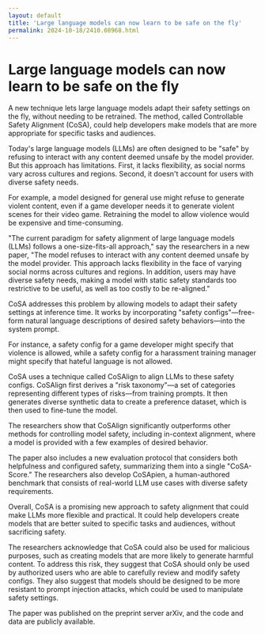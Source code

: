 ```yaml
---
layout: default
title: 'Large language models can now learn to be safe on the fly'
permalink: 2024-10-18/2410.08968.html
---
```

# Large language models can now learn to be safe on the fly

A new technique lets large language models adapt their safety settings on the fly, without needing to be retrained. The method, called Controllable Safety Alignment (CoSA), could help developers make models that are more appropriate for specific tasks and audiences. 

Today's large language models (LLMs) are often designed to be "safe" by refusing to interact with any content deemed unsafe by the model provider. But this approach has limitations. First, it lacks flexibility, as social norms vary across cultures and regions. Second, it doesn't account for users with diverse safety needs. 

For example, a model designed for general use might refuse to generate violent content, even if a game developer needs it to generate violent scenes for their video game. Retraining the model to allow violence would be expensive and time-consuming.

"The current paradigm for safety alignment of large language models (LLMs) follows a one-size-fits-all approach," say the researchers in a new paper, "The model refuses to interact with any content deemed unsafe by the model provider. This approach lacks flexibility in the face of varying social norms across cultures and regions. In addition, users may have diverse safety needs, making a model with static safety standards too restrictive to be useful, as well as too costly to be re-aligned."

CoSA addresses this problem by allowing models to adapt their safety settings at inference time. It works by incorporating "safety configs"—free-form natural language descriptions of desired safety behaviors—into the system prompt. 

For instance, a safety config for a game developer might specify that violence is allowed, while a safety config for a harassment training manager might specify that hateful language is not allowed.

CoSA uses a technique called CoSAlign to align LLMs to these safety configs. CoSAlign first derives a "risk taxonomy"—a set of categories representing different types of risks—from training prompts. It then generates diverse synthetic data to create a preference dataset, which is then used to fine-tune the model. 

The researchers show that CoSAlign significantly outperforms other methods for controlling model safety, including in-context alignment, where a model is provided with a few examples of desired behavior. 

The paper also includes a new evaluation protocol that considers both helpfulness and configured safety, summarizing them into a single "CoSA-Score." The researchers also develop CoSApien, a human-authored benchmark that consists of real-world LLM use cases with diverse safety requirements.

Overall, CoSA is a promising new approach to safety alignment that could make LLMs more flexible and practical. It could help developers create models that are better suited to specific tasks and audiences, without sacrificing safety.

The researchers acknowledge that CoSA could also be used for malicious purposes, such as creating models that are more likely to generate harmful content. To address this risk, they suggest that CoSA should only be used by authorized users who are able to carefully review and modify safety configs. They also suggest that models should be designed to be more resistant to prompt injection attacks, which could be used to manipulate safety settings.

The paper was published on the preprint server arXiv, and the code and data are publicly available.